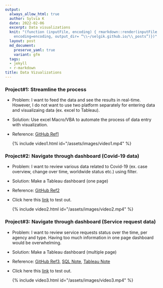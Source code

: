 ```yaml
---
output:
  always_allow_html: true
  author: Sylvia K
  date: 2022-02-06
  excerpt: Data visualizations
  knit: "(function (inputFile, encoding) { rmarkdown::render(inputFile,
    encoding=encoding, output_dir= “\\~/selgik.github.io/\\_posts”)})"
  layout: post
  md_document:
    preserve_yaml: true
    variant: gfm
  tags:
  - jekyll
  - r-markdown
title: Data Vizualizations
---
```


### Project#1: Streamline the process
* Problem: I want to feed the data and see the results in real-time. However, I do not want to use two platform separately for entering data and visualizaing data (ex. excel to Tableau). 
* Solution: Use excel Macro/VBA to automate the process of data entry with visualization.
* Reference: [GitHub Ref1](https://github.com/selgik/Automate-data-entry)

  {% include video1.html id="/assets/images/video1.mp4" %}  

### Project#2: Navigate through dashboard (Covid-19 data)
* Problem: I want to review various data related to Covid-19 (ex. case overview, change over time, worldwide status etc.) using filter.
* Solution: Make a Tableau dashboard (one page)
* Reference: [GitHub Ref2](https://github.com/selgik/Data-visualization)
* Click here this [link](https://public.tableau.com/app/profile/sylvia.kim#!/?newProfile=&activeTab=0) to test out.

  {% include video2.html id="/assets/images/video2.mp4" %}  
  
### Project#3: Navigate through dashboard (Service request data)
* Problem: I want to review service requests status over the time, per agency and type. Having too much information in one page dashboard would be overwhelming. 
* Solution: Make a Tableau dashboard (multiple page)
* Reference: [GitHub Ref3](https://github.com/selgik/SQL-BigQuery-to-Tableau), [SQL Note](https://selgik.github.io/sql-code-note/), [Tableau Note](https://selgik.github.io/tableau-code-note/)
* Click here this [link](https://public.tableau.com/app/profile/sylvia.kim#!/?newProfile=&activeTab=0) to test out.

  {% include video3.html id="/assets/images/video3.mp4" %}  

